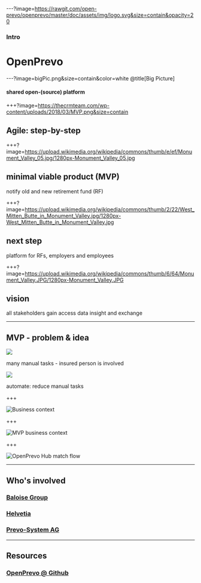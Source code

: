 ---?image=https://rawgit.com/open-prevo/openprevo/master/doc/assets/img/logo.svg&size=contain&opacity=20

### Intro
# OpenPrevo

---?image=bigPic.png&size=contain&color=white @title[Big Picture]

#### shared open-(source) platform

+++?image=https://thecrmteam.com/wp-content/uploads/2018/03/MVP.png&size=contain

## Agile: step-by-step

+++?image=https://upload.wikimedia.org/wikipedia/commons/thumb/e/ef/Monument_Valley_05.jpg/1280px-Monument_Valley_05.jpg

## minimal viable product (MVP)
notify old and new retirement fund (RF)

+++?image=https://upload.wikimedia.org/wikipedia/commons/thumb/2/22/West_Mitten_Butte_in_Monument_Valley.jpg/1280px-West_Mitten_Butte_in_Monument_Valley.jpg

## next step
platform for RFs, employers and employees

+++?image=https://upload.wikimedia.org/wikipedia/commons/thumb/6/64/Monument_Valley.JPG/1280px-Monument_Valley.JPG

## vision
all stakeholders gain access 
data insight and exchange

---

## MVP - problem & idea

<img src="http://yuml.me/diagram/plain/activity/(start)->(new employment),(new employment)->|a|,|a|->(notify old employer)->(notify old RF)->(contact person),|a|->(notify new employer)->(notify new RF)->(contact person)->(notify old RF)-><c>[is valid]->(send money and document)->(end),<c>[invalid]->(notify old RF).svg"/>

many manual tasks - insured person is involved

<img src="http://yuml.me/diagram/plain/activity/(start)->(new employment),(new employment)->|a|,|a|->(notify old employer)->(notify old RF)->(use OpenPrevo),|a|->(notify new employer)->(notify new RF)->(use OpenPrevo)-><c>[new RF found]->(notify RFs, send money and document)->(end),<c>[no result]->(notify old RF).svg"/>

automate: reduce manual tasks

+++

![Business context](https://rawgit.com/open-prevo/openprevo/master/doc/arc42/images/businessContext.svg)

+++

![MVP business context](https://rawgit.com/open-prevo/openprevo/master/doc/arc42/images/mvpBusinessContext.svg)

+++

![OpenPrevo Hub match flow](https://rawgit.com/open-prevo/openprevo/master/doc/arc42/images/matchFlow.svg)

---

## Who's involved

### [Baloise Group](https://www.baloise.com)
### [Helvetia](https://www.helvetia.com)
### [Prevo-System AG](https://www.prevo.ch)

---

## Resources

### [OpenPrevo @ Github](https://github.com/open-prevo)
